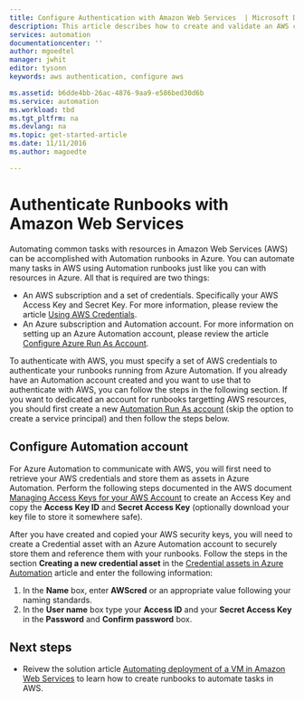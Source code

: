 ```yaml
---
title: Configure Authentication with Amazon Web Services  | Microsoft Docs
description: This article describes how to create and validate an AWS credential for runbooks in Azure Automation managing AWS resources.
services: automation
documentationcenter: ''
author: mgoedtel
manager: jwhit
editor: tysonn
keywords: aws authentication, configure aws

ms.assetid: b6dde4bb-26ac-4876-9aa9-e586bed30d6b
ms.service: automation
ms.workload: tbd
ms.tgt_pltfrm: na
ms.devlang: na
ms.topic: get-started-article
ms.date: 11/11/2016
ms.author: magoedte

---
```

# Authenticate Runbooks with Amazon Web Services
Automating common tasks with resources in Amazon Web Services (AWS) can be accomplished with Automation runbooks in Azure.  You can automate many tasks in AWS using Automation runbooks just like you can with resources in Azure.  All that is required are two things:

* An AWS subscription and a set of credentials.  Specifically your AWS Access Key and Secret Key.  For more information, please review the article [Using AWS Credentials](http://docs.aws.amazon.com/powershell/latest/userguide/specifying-your-aws-credentials.html).
* An Azure subscription and Automation account.  For more information on setting up an Azure Automation account, please review the article [Configure Azure Run As Account](automation-sec-configure-azure-runas-account.md).  

To authenticate with AWS, you must specify a set of AWS credentials to authenticate your runbooks running from Azure Automation. If you already have an Automation account created and you want to use that to authenticate with AWS, you can follow the steps in the following section.  If you want to dedicated an account for runbooks targetting AWS resources, you should first create a new [Automation Run As account](automation-sec-configure-azure-runas-account.md) (skip the option to create a service principal) and then follow the steps below.

## Configure Automation account
For Azure Automation to communicate with AWS, you will first need to retrieve your AWS credentials and store them as assets in Azure Automation.  Perform the following steps documented in the AWS document [Managing Access Keys for your AWS Account](http://docs.aws.amazon.com/general/latest/gr/managing-aws-access-keys.html) to create an Access Key and copy the **Access Key ID** and **Secret Access Key** (optionally download your key file to store it somewhere safe).

After you have created and copied your AWS security keys, you will need to create a Credential asset with an Azure Automation account to securely store them and reference them with your runbooks.  Follow the steps in the section **Creating a new credential asset** in the [Credential assets in Azure Automation](automation-credentials.md) article and enter the following information:

1. In the **Name** box, enter **AWScred** or an appropriate value following your naming standards.  
2. In the **User name** box type your **Access ID** and your **Secret Access Key** in the **Password** and **Confirm password** box.   

## Next steps
* Reivew the solution article [Automating deployment of a VM in Amazon Web Services](automation-scenario-aws-deployment.md) to learn how to create runbooks to automate tasks in AWS.

